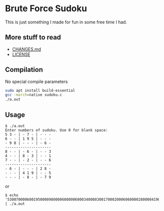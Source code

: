 # Brute Force Sudoku

This is just something I made for fun in some free time I had.

## More stuff to read

-   [CHANGES.md](./CHANGES.md)
-   [LICENSE](./LICENSE)

## Compilation

No special compile parameters

```sh
sudo apt install build-essential
gcc -march=native sudoku.c
./a.out
```

## Usage

```
$ ./a.out
Enter numbers of sudoku. Use 0 for blank space:
5 3 - | - 7 - | - - -
6 - - | 1 9 5 | - - -
- 9 8 | - - - | - 6 -
---------------------
8 - - | - 6 - | - - 3
4 - - | 8 - 3 | - - 1
7 - - | - 2 - | - - 6
---------------------
- 6 - | - - - | 2 8 -
- - - | 4 1 9 | - - 5
- - - | - 8 - | - 7 9
```

or

```
$ echo '530070000600195000098000060800060003400803001700020006060000280000419005000080079' | ./a.out
```

